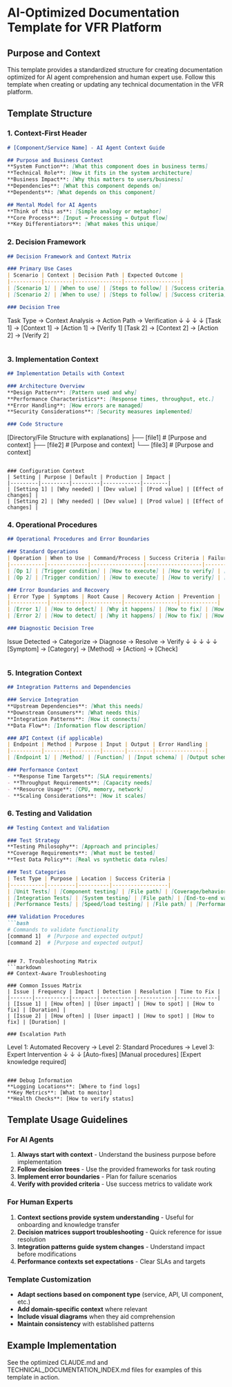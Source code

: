 # AI-Optimized Documentation Template for VFR Platform

## Purpose and Context

This template provides a standardized structure for creating documentation optimized for AI agent comprehension and human expert use. Follow this template when creating or updating any technical documentation in the VFR platform.

## Template Structure

### 1. Context-First Header
```markdown
# [Component/Service Name] - AI Agent Context Guide

## Purpose and Business Context
**System Function**: [What this component does in business terms]
**Technical Role**: [How it fits in the system architecture]
**Business Impact**: [Why this matters to users/business]
**Dependencies**: [What this component depends on]
**Dependents**: [What depends on this component]

## Mental Model for AI Agents
**Think of this as**: [Simple analogy or metaphor]
**Core Process**: [Input → Processing → Output flow]
**Key Differentiators**: [What makes this unique]
```

### 2. Decision Framework
```markdown
## Decision Framework and Context Matrix

### Primary Use Cases
| Scenario | Context | Decision Path | Expected Outcome |
|----------|---------|---------------|------------------|
| [Scenario 1] | [When to use] | [Steps to follow] | [Success criteria] |
| [Scenario 2] | [When to use] | [Steps to follow] | [Success criteria] |

### Decision Tree
```
Task Type → Context Analysis → Action Path → Verification
    ↓           ↓                ↓            ↓
[Task 1] → [Context 1] → [Action 1] → [Verify 1]
[Task 2] → [Context 2] → [Action 2] → [Verify 2]
```
```

### 3. Implementation Context
```markdown
## Implementation Details with Context

### Architecture Overview
**Design Pattern**: [Pattern used and why]
**Performance Characteristics**: [Response times, throughput, etc.]
**Error Handling**: [How errors are managed]
**Security Considerations**: [Security measures implemented]

### Code Structure
```
[Directory/File Structure with explanations]
├── [file1] # [Purpose and context]
├── [file2] # [Purpose and context]
└── [file3] # [Purpose and context]
```

### Configuration Context
| Setting | Purpose | Default | Production | Impact |
|---------|---------|---------|------------|--------|
| [Setting 1] | [Why needed] | [Dev value] | [Prod value] | [Effect of changes] |
| [Setting 2] | [Why needed] | [Dev value] | [Prod value] | [Effect of changes] |
```

### 4. Operational Procedures
```markdown
## Operational Procedures and Error Boundaries

### Standard Operations
| Operation | When to Use | Command/Process | Success Criteria | Failure Recovery |
|-----------|-------------|-----------------|------------------|------------------|
| [Op 1] | [Trigger condition] | [How to execute] | [How to verify] | [What if it fails] |
| [Op 2] | [Trigger condition] | [How to execute] | [How to verify] | [What if it fails] |

### Error Boundaries and Recovery
| Error Type | Symptoms | Root Cause | Recovery Action | Prevention |
|------------|----------|------------|-----------------|------------|
| [Error 1] | [How to detect] | [Why it happens] | [How to fix] | [How to avoid] |
| [Error 2] | [How to detect] | [Why it happens] | [How to fix] | [How to avoid] |

### Diagnostic Decision Tree
```
Issue Detected → Categorize → Diagnose → Resolve → Verify
     ↓              ↓          ↓         ↓        ↓
[Symptom] → [Category] → [Method] → [Action] → [Check]
```
```

### 5. Integration Context
```markdown
## Integration Patterns and Dependencies

### Service Integration
**Upstream Dependencies**: [What this needs]
**Downstream Consumers**: [What needs this]
**Integration Patterns**: [How it connects]
**Data Flow**: [Information flow description]

### API Context (if applicable)
| Endpoint | Method | Purpose | Input | Output | Error Handling |
|----------|--------|---------|-------|--------|----------------|
| [Endpoint 1] | [Method] | [Function] | [Input schema] | [Output schema] | [Error responses] |

### Performance Context
- **Response Time Targets**: [SLA requirements]
- **Throughput Requirements**: [Capacity needs]
- **Resource Usage**: [CPU, memory, network]
- **Scaling Considerations**: [How it scales]
```

### 6. Testing and Validation
```markdown
## Testing Context and Validation

### Test Strategy
**Testing Philosophy**: [Approach and principles]
**Coverage Requirements**: [What must be tested]
**Test Data Policy**: [Real vs synthetic data rules]

### Test Categories
| Test Type | Purpose | Location | Success Criteria |
|-----------|---------|----------|------------------|
| [Unit Tests] | [Component testing] | [File path] | [Coverage/behavior] |
| [Integration Tests] | [System testing] | [File path] | [End-to-end validation] |
| [Performance Tests] | [Speed/load testing] | [File path] | [Performance targets] |

### Validation Procedures
```bash
# Commands to validate functionality
[command 1]  # [Purpose and expected output]
[command 2]  # [Purpose and expected output]
```
```

### 7. Troubleshooting Matrix
```markdown
## Context-Aware Troubleshooting

### Common Issues Matrix
| Issue | Frequency | Impact | Detection | Resolution | Time to Fix |
|-------|-----------|--------|-----------|------------|-------------|
| [Issue 1] | [How often] | [User impact] | [How to spot] | [How to fix] | [Duration] |
| [Issue 2] | [How often] | [User impact] | [How to spot] | [How to fix] | [Duration] |

### Escalation Path
```
Level 1: Automated Recovery → Level 2: Standard Procedures → Level 3: Expert Intervention
    ↓                           ↓                              ↓
[Auto-fixes]                [Manual procedures]            [Expert knowledge required]
```

### Debug Information
**Logging Locations**: [Where to find logs]
**Key Metrics**: [What to monitor]
**Health Checks**: [How to verify status]
```

## Template Usage Guidelines

### For AI Agents
1. **Always start with context** - Understand the business purpose before implementation
2. **Follow decision trees** - Use the provided frameworks for task routing
3. **Implement error boundaries** - Plan for failure scenarios
4. **Verify with provided criteria** - Use success metrics to validate work

### For Human Experts
1. **Context sections provide system understanding** - Useful for onboarding and knowledge transfer
2. **Decision matrices support troubleshooting** - Quick reference for issue resolution
3. **Integration patterns guide system changes** - Understand impact before modifications
4. **Performance contexts set expectations** - Clear SLAs and targets

### Template Customization
- **Adapt sections based on component type** (service, API, UI component, etc.)
- **Add domain-specific context** where relevant
- **Include visual diagrams** when they aid comprehension
- **Maintain consistency** with established patterns

## Example Implementation

See the optimized CLAUDE.md and TECHNICAL_DOCUMENTATION_INDEX.md files for examples of this template in action.